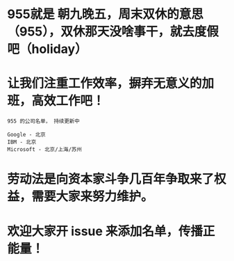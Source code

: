 # 955就是 朝九晚五，周末双休的意思（955），双休那天没啥事干，就去度假吧（holiday）
# 让我们注重工作效率，摒弃无意义的加班，高效工作吧！




    955 的公司名单， 持续更新中

    Google - 北京
    IBM - 北京
    Microsoft - 北京/上海/苏州


# 劳动法是向资本家斗争几百年争取来了权益，需要大家来努力维护。

# 欢迎大家开 issue 来添加名单，传播正能量！
